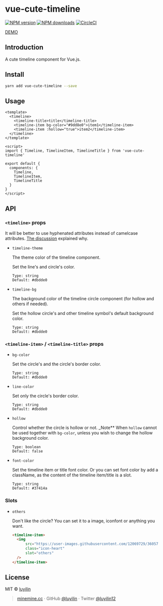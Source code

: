 # vue-cute-timeline

[![NPM version](https://img.shields.io/npm/v/vue-cute-timeline.svg?style=flat)](https://npmjs.com/package/vue-cute-timeline) [![NPM downloads](https://img.shields.io/npm/dm/vue-cute-timeline.svg?style=flat)](https://npmjs.com/package/vue-cute-timeline) [![CircleCI](https://circleci.com/gh/luyilin/vue-cute-timeline/tree/master.svg?style=shield)](https://circleci.com/gh/luyilin/vue-cute-timeline/tree/master)

[DEMO](https://vue-cute-timeline.netlify.com/)

## Introduction

A cute timeline component for Vue.js.

## Install

```bash
yarn add vue-cute-timeline --save
```

## Usage

```vue
<template>
  <timeline>
    <timeline-title>title</timeline-title>
    <timeline-item bg-color="#9dd8e0">item1</timeline-item>
    <timeline-item :hollow="true">item2</timeline-item>
  </timeline>
</template>

<script>
import { Timeline, TimelineItem, TimelineTitle } from 'vue-cute-timeline'

export default {
  components: {
    Timeline,
    TimelineItem,
    TimelineTitle
  }
}
</script>
```
## API

### `<timeline>` props

It will be better to use hyphenated attributes instead of camelcase attributes. [The discussion](https://stackoverflow.com/questions/1696864/naming-class-and-id-html-attributes-dashes-vs-underlines) explained why. 

- `timeline-theme`

  The theme color of the timeline component.

  Set the line's and circle's color.

  ```
  Type: string
  Default: #dbdde0
  ```

- `timeline-bg`

  The background color of the timeline circle component (for hollow and others if needed).

  Set the hollow circle's and other timeline symbol's default background color.

  ```
  Type: string
  Default: #dbdde0
  ```

### `<timeline-item>` / `<timeline-title>` props

- `bg-color`

  Set the circle's and the circle's border color.

  ```
  Type: string
  Default: #dbdde0
  ```

- `line-color`

  Set only the circle's border color.

  ```
  Type: string
  Default: #dbdde0
  ```

- `hollow`

  Control whether the circle is hollow or not.
  _Note** When `hollow` cannot be used together with `bg-color`, unless you wish to change the hollow background color.

  ```
  Type: boolean
  Default: false
  ```
- `font-color`

  Set the timeline item or title font color.
  Or you can set font color by add a className, as the content of the timeline item/title is a slot.

  ```
  Type: string
  Default: #37414a
  ```


### Slots

- `others`

  Don't like the circle? You can set it to a image, iconfont or anything you want.

  ```html
  <timeline-item>
    <img
        src="https://user-images.githubusercontent.com/12069729/36057805-80cfc3d2-0e4e-11e8-8851-6fda091ff389.png"
        class="icon-heart"
        slot="others"
    />
  </timeline-item>
  ```

## License

MIT &copy; [luyilin](https://github.com/luyilin)

> [minemine.cc](https://minemine.cc) · GitHub [@luyilin](https://github.com/luyilin) · Twitter [@luyilin12](https://twitter.com/luyilin12)
